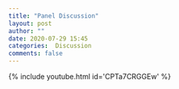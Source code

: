 ```yaml
---
title: "Panel Discussion"
layout: post
author: ""
date: 2020-07-29 15:45
categories:  Discussion
comments: false
---
```


{% include youtube.html id='CPTa7CRGGEw' %} 


